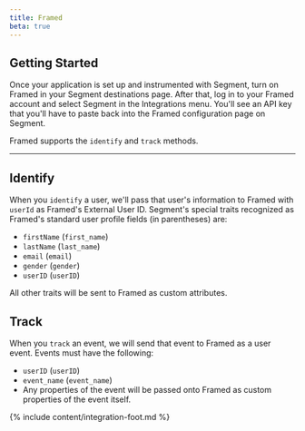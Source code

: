 ```yaml
---
title: Framed
beta: true
---
```


## Getting Started

Once your application is set up and instrumented with Segment, turn on Framed in your Segment destinations page. After that, log in to your Framed account and select Segment in the Integrations menu. You'll see an API key that you'll have to paste back into the Framed configuration page on Segment.

Framed supports the `identify` and `track` methods.

- - -

## Identify

When you `identify` a user, we'll pass that user's information to Framed with `userId` as Framed's External User ID. Segment's special traits recognized as Framed's standard user profile fields (in parentheses) are:

- `firstName` (`first_name`)
- `lastName` (`last_name`)
- `email` (`email`)
- `gender` (`gender`)
- `userID` (`userID`)

All other traits will be sent to Framed as custom attributes.

## Track

When you `track` an event, we will send that event to Framed as a user event. Events must have the following:

- `userID` (`userID`)
- `event_name` (`event_name`)
- Any properties of the event will be passed onto Framed as custom properties of the event itself.

{% include content/integration-foot.md %}

